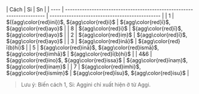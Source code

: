 <div class="declension-content" markdown="1">
| Cách | Si                                                                    | Sn                                             |
| ---- | --------------------------------------------------------------------- | ---------------------------------------------- |
| 1    | $({agg\color{red}ini})$, ${agg\color{red}i}$                          | ${agg\color{red}ī}$, ${agg\color{red}ayo}$     |
| 8    | ${agg\color{red}i}$                                                   | ${agg\color{red}ī}$, ${agg\color{red}ayo}$     |
| 2    | ${agg\color{red}iṃ}$                                                  | ${agg\color{red}ī}$, ${agg\color{red}ayo}$     |
| 3    | ${agg\color{red}inā}$                                                 | ${agg\color{red}ī(b)hi}$                       |
| 5    | ${agg\color{red}inā}$, ${agg\color{red}ismā}$, ${agg\color{red}imhā}$ | ${agg\color{red}ī(b)hi}$                       |
| 4&6  | ${agg\color{red}ino}$, ${agg\color{red}issa}$                         | ${agg\color{red}īnaṃ}$, ${agg\color{red}inaṃ}$ |
| 7    | ${agg\color{red}imhi}$, ${agg\color{red}ismiṃ}$                       | ${agg\color{red}īsu}$, ${agg\color{red}isu}$   |

> Lưu ý: Biến cách 1, Si: Aggini chỉ xuất hiện ở từ Aggi.
</div>
